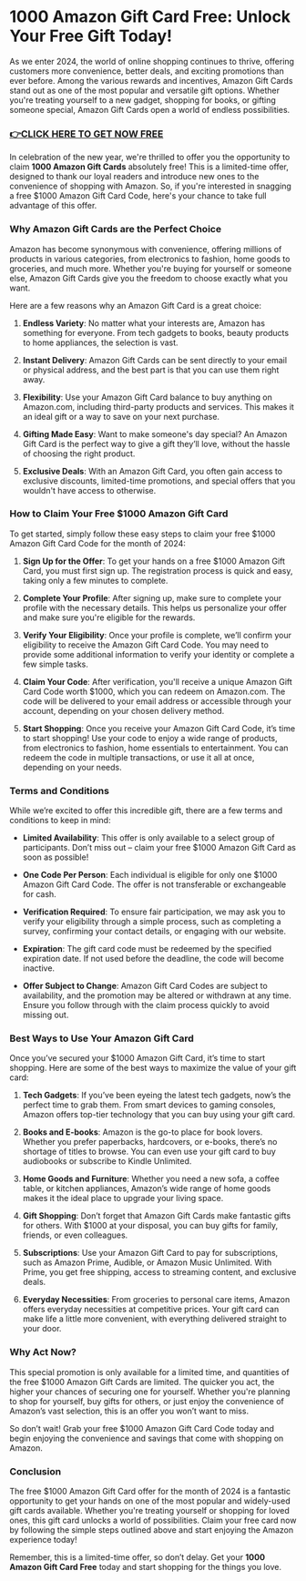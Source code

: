 # 1000 Amazon Gift Card Free: Unlock Your Free Gift Today!

As we enter 2024, the world of online shopping continues to thrive, offering customers more convenience, better deals, and exciting promotions than ever before. Among the various rewards and incentives, Amazon Gift Cards stand out as one of the most popular and versatile gift options. Whether you're treating yourself to a new gadget, shopping for books, or gifting someone special, Amazon Gift Cards open a world of endless possibilities.

### [👉CLICK HERE TO GET NOW FREE](https://freeforyou.xyz/amazon/go/codes/)

In celebration of the new year, we're thrilled to offer you the opportunity to claim **1000 Amazon Gift Cards** absolutely free! This is a limited-time offer, designed to thank our loyal readers and introduce new ones to the convenience of shopping with Amazon. So, if you're interested in snagging a free $1000 Amazon Gift Card Code, here's your chance to take full advantage of this offer.

### Why Amazon Gift Cards are the Perfect Choice

Amazon has become synonymous with convenience, offering millions of products in various categories, from electronics to fashion, home goods to groceries, and much more. Whether you're buying for yourself or someone else, Amazon Gift Cards give you the freedom to choose exactly what you want.

Here are a few reasons why an Amazon Gift Card is a great choice:

1. **Endless Variety**: No matter what your interests are, Amazon has something for everyone. From tech gadgets to books, beauty products to home appliances, the selection is vast.
   
2. **Instant Delivery**: Amazon Gift Cards can be sent directly to your email or physical address, and the best part is that you can use them right away.

3. **Flexibility**: Use your Amazon Gift Card balance to buy anything on Amazon.com, including third-party products and services. This makes it an ideal gift or a way to save on your next purchase.

4. **Gifting Made Easy**: Want to make someone's day special? An Amazon Gift Card is the perfect way to give a gift they’ll love, without the hassle of choosing the right product.

5. **Exclusive Deals**: With an Amazon Gift Card, you often gain access to exclusive discounts, limited-time promotions, and special offers that you wouldn't have access to otherwise.

### How to Claim Your Free $1000 Amazon Gift Card

To get started, simply follow these easy steps to claim your free $1000 Amazon Gift Card Code for the month of 2024:

1. **Sign Up for the Offer**: To get your hands on a free $1000 Amazon Gift Card, you must first sign up. The registration process is quick and easy, taking only a few minutes to complete.
   
2. **Complete Your Profile**: After signing up, make sure to complete your profile with the necessary details. This helps us personalize your offer and make sure you're eligible for the rewards.

3. **Verify Your Eligibility**: Once your profile is complete, we’ll confirm your eligibility to receive the Amazon Gift Card Code. You may need to provide some additional information to verify your identity or complete a few simple tasks.

4. **Claim Your Code**: After verification, you'll receive a unique Amazon Gift Card Code worth $1000, which you can redeem on Amazon.com. The code will be delivered to your email address or accessible through your account, depending on your chosen delivery method.

5. **Start Shopping**: Once you receive your Amazon Gift Card Code, it’s time to start shopping! Use your code to enjoy a wide range of products, from electronics to fashion, home essentials to entertainment. You can redeem the code in multiple transactions, or use it all at once, depending on your needs.

### Terms and Conditions

While we’re excited to offer this incredible gift, there are a few terms and conditions to keep in mind:

- **Limited Availability**: This offer is only available to a select group of participants. Don’t miss out – claim your free $1000 Amazon Gift Card as soon as possible!
  
- **One Code Per Person**: Each individual is eligible for only one $1000 Amazon Gift Card Code. The offer is not transferable or exchangeable for cash.

- **Verification Required**: To ensure fair participation, we may ask you to verify your eligibility through a simple process, such as completing a survey, confirming your contact details, or engaging with our website.

- **Expiration**: The gift card code must be redeemed by the specified expiration date. If not used before the deadline, the code will become inactive.

- **Offer Subject to Change**: Amazon Gift Card Codes are subject to availability, and the promotion may be altered or withdrawn at any time. Ensure you follow through with the claim process quickly to avoid missing out.

### Best Ways to Use Your Amazon Gift Card

Once you’ve secured your $1000 Amazon Gift Card, it’s time to start shopping. Here are some of the best ways to maximize the value of your gift card:

1. **Tech Gadgets**: If you’ve been eyeing the latest tech gadgets, now’s the perfect time to grab them. From smart devices to gaming consoles, Amazon offers top-tier technology that you can buy using your gift card.

2. **Books and E-books**: Amazon is the go-to place for book lovers. Whether you prefer paperbacks, hardcovers, or e-books, there’s no shortage of titles to browse. You can even use your gift card to buy audiobooks or subscribe to Kindle Unlimited.

3. **Home Goods and Furniture**: Whether you need a new sofa, a coffee table, or kitchen appliances, Amazon’s wide range of home goods makes it the ideal place to upgrade your living space.

4. **Gift Shopping**: Don’t forget that Amazon Gift Cards make fantastic gifts for others. With $1000 at your disposal, you can buy gifts for family, friends, or even colleagues.

5. **Subscriptions**: Use your Amazon Gift Card to pay for subscriptions, such as Amazon Prime, Audible, or Amazon Music Unlimited. With Prime, you get free shipping, access to streaming content, and exclusive deals.

6. **Everyday Necessities**: From groceries to personal care items, Amazon offers everyday necessities at competitive prices. Your gift card can make life a little more convenient, with everything delivered straight to your door.

### Why Act Now?

This special promotion is only available for a limited time, and quantities of the free $1000 Amazon Gift Cards are limited. The quicker you act, the higher your chances of securing one for yourself. Whether you're planning to shop for yourself, buy gifts for others, or just enjoy the convenience of Amazon’s vast selection, this is an offer you won’t want to miss.

So don’t wait! Grab your free $1000 Amazon Gift Card Code today and begin enjoying the convenience and savings that come with shopping on Amazon.

### Conclusion

The free $1000 Amazon Gift Card offer for the month of 2024 is a fantastic opportunity to get your hands on one of the most popular and widely-used gift cards available. Whether you're treating yourself or shopping for loved ones, this gift card unlocks a world of possibilities. Claim your free card now by following the simple steps outlined above and start enjoying the Amazon experience today!

Remember, this is a limited-time offer, so don’t delay. Get your **1000 Amazon Gift Card Free** today and start shopping for the things you love.

